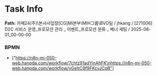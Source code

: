 # Task Info

**Path:** 카페24(주)\본사사업장\[CG]MI본부\MIH그룹\BVO팀 / jhkang / [271006] D2C 서비스 운영_프로모션 관리 _ 이벤트_프로모션 분류 _ 베너 세팅 / 2025-08-01_00-00-00

### BPMN
- ["https://n8n-mi-050-web.hanpda.com/workflow/7chtz91adYinAhFK\nhttps://n8n-mi-050-web.hanpda.com/workflow/yGehC8f9FKcvJCpB"]

